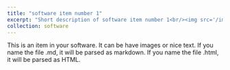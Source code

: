 ```yaml
---
title: "software item number 1"
excerpt: "Short description of software item number 1<br/><img src='/images/500x300.png'>"
collection: software
---
```


This is an item in your software. It can be have images or nice text. If you name the file .md, it will be parsed as markdown. If you name the file .html, it will be parsed as HTML. 
